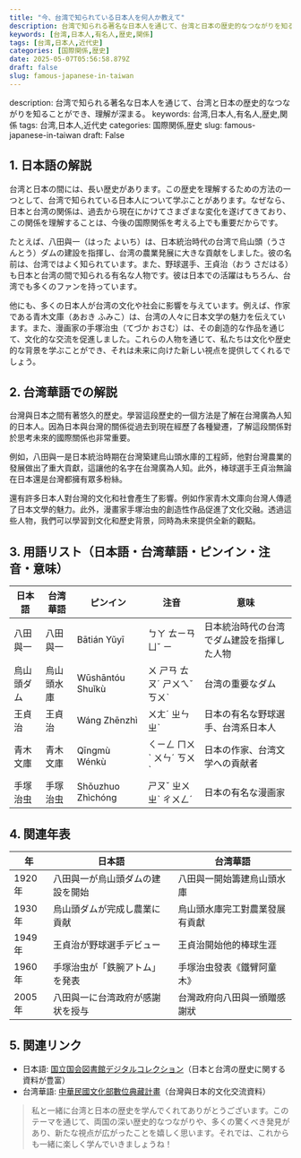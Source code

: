 ```yaml
---
title: "今、台湾で知られている日本人を何人か教えて"
description: 台湾で知られる著名な日本人を通じて、台湾と日本の歴史的なつながりを知ることができ、理解が深まる。
keywords: [台湾,日本人,有名人,歴史,関係]
tags: [台湾,日本人,近代史]
categories: [国際関係,歴史]
date: 2025-05-07T05:56:58.879Z
draft: false
slug: famous-japanese-in-taiwan
---
```


description: 台湾で知られる著名な日本人を通じて、台湾と日本の歴史的なつながりを知ることができ、理解が深まる。
keywords: 台湾,日本人,有名人,歴史,関係
tags: 台湾,日本人,近代史
categories: 国際関係,歴史
slug: famous-japanese-in-taiwan
draft: False

## 1. 日本語の解説

台湾と日本の間には、長い歴史があります。この歴史を理解するための方法の一つとして、台湾で知られている日本人について学ぶことがあります。なぜなら、日本と台湾の関係は、過去から現在にかけてさまざまな変化を遂げてきており、この関係を理解することは、今後の国際関係を考える上でも重要だからです。

たとえば、八田與一（はった よいち）は、日本統治時代の台湾で烏山頭（うさんとう）ダムの建設を指揮し、台湾の農業発展に大きな貢献をしました。彼の名前は、台湾ではよく知られています。また、野球選手、王貞治（おう さだはる）も日本と台湾の間で知られる有名な人物です。彼は日本での活躍はもちろん、台湾でも多くのファンを持っています。

他にも、多くの日本人が台湾の文化や社会に影響を与えています。例えば、作家である青木文庫（あおき ふみこ）は、台湾の人々に日本文学の魅力を伝えています。また、漫画家の手塚治虫（てづか おさむ）は、その創造的な作品を通じて、文化的な交流を促進しました。これらの人物を通じて、私たちは文化や歴史的な背景を学ぶことができ、それは未来に向けた新しい視点を提供してくれるでしょう。

## 2. 台湾華語での解説

台灣與日本之間有著悠久的歷史。學習這段歷史的一個方法是了解在台灣廣為人知的日本人。因為日本與台灣的關係從過去到現在經歷了各種變遷，了解這段關係對於思考未來的國際關係也非常重要。

例如，八田與一是日本統治時期在台灣築建烏山頭水庫的工程師，他對台灣農業的發展做出了重大貢獻，這讓他的名字在台灣廣為人知。此外，棒球選手王貞治無論在日本還是台灣都擁有眾多粉絲。

還有許多日本人對台灣的文化和社會產生了影響。例如作家青木文庫向台灣人傳遞了日本文學的魅力。此外，漫畫家手塚治虫的創造性作品促進了文化交融。透過這些人物，我們可以學習到文化和歷史背景，同時為未來提供全新的觀點。

## 3. 用語リスト（日本語・台湾華語・ピンイン・注音・意味）

| 日本語        | 台湾華語       | ピンイン          | 注音       | 意味                     |
|---------------|----------------|------------------|-----------|--------------------------|
| 八田與一      | 八田與一       | Bātián Yǔyī      | ㄅㄚ ㄊㄧㄢ ㄩˇ ㄧ       | 日本統治時代の台湾でダム建設を指揮した人物 |
| 烏山頭ダム    | 烏山頭水庫     | Wūshāntóu Shuǐkù | ㄨ ㄕㄢ ㄊㄡˊ ㄕㄨㄟˇ ㄎㄨˋ| 台湾の重要なダム |
| 王貞治        | 王貞治         | Wáng Zhēnzhì     | ㄨㄤˊ ㄓㄣ ㄓˋ       | 日本の有名な野球選手、台湾系日本人 |
| 青木文庫      | 青木文庫       | Qīngmù Wénkù     | ㄑㄧㄥ ㄇㄨˋ ㄨㄣˊ ㄎㄨˋ | 日本の作家、台湾文学への貢献者 |
| 手塚治虫      | 手塚治虫       | Shǒuzhuo Zhìchóng| ㄕㄡˇ ㄓㄨ ㄓˋ ㄔㄨㄥˊ| 日本の有名な漫画家 |

## 4. 関連年表

| 年         | 日本語                          | 台湾華語                             |
|------------|--------------------------------|--------------------------------------|
| 1920年     | 八田與一が烏山頭ダムの建設を開始 | 八田與一開始籌建烏山頭水庫              |
| 1930年     | 烏山頭ダムが完成し農業に貢献    | 烏山頭水庫完工對農業發展有貢獻          |
| 1949年     | 王貞治が野球選手デビュー        | 王貞治開始他的棒球生涯                    |
| 1960年     | 手塚治虫が「鉄腕アトム」を発表  | 手塚治虫發表《鐵臂阿童木》                 |
| 2005年     | 八田與一に台湾政府が感謝状を授与| 台灣政府向八田與一頒贈感謝狀              |

## 5. 関連リンク

- 日本語: [国立国会図書館デジタルコレクション](https://dl.ndl.go.jp/)（日本と台湾の歴史に関する資料が豊富）
- 台湾華語: [中華民國文化部數位典藏計畫](https://www.moc.gov.tw/)（台灣與日本的文化交流資料）

>私と一緒に台湾と日本の歴史を学んでくれてありがとうございます。このテーマを通じて、両国の深い歴史的なつながりや、多くの驚くべき発見があり、新たな視点が広がったことを嬉しく思います。それでは、これからも一緒に楽しく学んでいきましょうね！